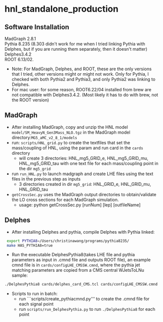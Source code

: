 # hnl_standalone_production

## Software Installation
MadGraph 2.8.1   
Pythia 8.235 (8.303 didn't work for me when I tried linking Pythia with Delphes, but if you are running them separately, then it doesn't matter)  
Delphes3.4.2  
ROOT 6.13/02. 
* Note: For MadGraph, Delphes, and ROOT, these are the only versions that I tried, other versions might or might not work. Only for Pythia, I checked with both Pythia2 and Pythia3, and only Pythia2 was linking to Delphes.
* For mac user: for some reason, ROOT6.22/04 installed from brew are not compatible with Delphes3.4.2. (Most likely it has to do with brew, not the ROOT version)

## MadGraph
* After installing MadGraph, copy and unzip the HNL model ```model/SM_HeavyN_Gen3Mass_NLO.tgz``` in the MadGraph model directory:```MG5_aMC_v2_8_1/models```
* run: ```scripts/HNL_grid.py```  to create the textfiles that set the mass/coupling of HNL, using the param and run card in the ```cards``` directory
  * will create 3 directories: HNL_mg5_GRID_e, HNL_mg5_GRID_mu, HNL_mg5_GRID_tau with one text file for each mass/coupling point in the dir ```mg5_grid```
* run ```run_HNL.py``` to launch madgraph and create LHE files using the text files in the previous step as inputs
  * 3 directories created in dir ```mg5_grid```: HNL_GRID_e, HNL_GRID_mu, HNL_GRID_tau
* ```getCrossSec.py``` uses the MadGraph output directories to obtain/validate the LO cross sections for each MadGraph simulation.
  * usage: python getCrossSec.py [runNum] [lep] [outfileName]

## Delphes
* After installing Delphes and pythia, compile Delphes with Pythia linked:
 ```bash  
  export PYTHIA8=/Users/christinawang/programs/pythia8235/
  make HAS_PYTHIA8=true
 ```
* Run the executable DelphesPythia8(takes LHE file and pythia parameters as input in .cmnd file and outputs ROOT file), an example cmnd file is in ```cards/configLHE_CMSSW.cmnd```, where the pythia jet matching parameters are copied from a CMS central WJetsToLNu sample:
```bash
./DelphesPythia8 cards/delphes_card_CMS.tcl cards/configLHE_CMSSW.cmnd delphes_nolhe.root
```
* Scripts to run in batch:
  * run ```scripts/create_pythiacmnd.py''' to create the .cmnd file for each signal point
  * run ```scripts/run_DelphesPythia.py``` to run ```./DelphesPythia8``` for each point
